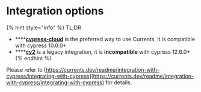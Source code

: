 # Integration options

{% hint style="info" %}
TL;DR

* ****[**cypress-cloud**](https://github.com/currents-dev/cypress-cloud) is the preferred way to use Currents, it is compatible with cypress 10.0.0+
* ****[**cy2**](https://github.com/sorry-cypress/cy2) is a legacy integration, it is **incompatible** with cypress 12.6.0+
{% endhint %}

Please refer to [https://currents.dev/readme/integration-with-cypress/integrating-with-cypress](https://currents.dev/readme/integration-with-cypress/integrating-with-cypress) for details.
